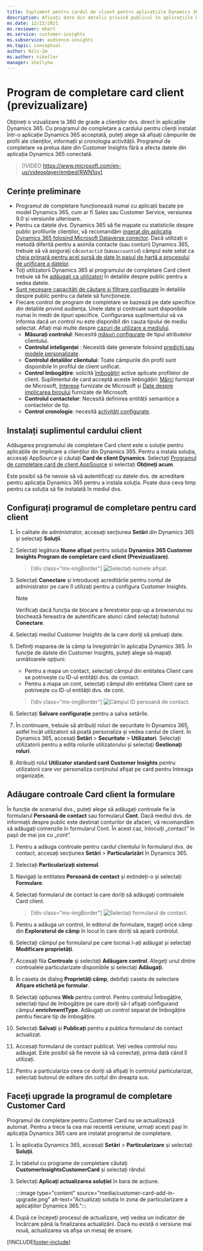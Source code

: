 ```yaml
---
title: Supliment pentru cardul de client pentru aplicațiile Dynamics 365 (conține videoclip)
description: Afișați date din detalii privind publicul în aplicațiile Dynamics 365 cu acest supliment.
ms.date: 12/22/2021
ms.reviewer: mhart
ms.service: customer-insights
ms.subservice: audience-insights
ms.topic: conceptual
author: Nils-2m
ms.author: nikeller
manager: shellyha
---
```


# <a name="customer-card-add-in-preview"></a>Program de completare card client (previzualizare)



Obțineți o vizualizare la 360 de grade a clienților dvs. direct în aplicațiile Dynamics 365. Cu programul de completare a cardului pentru clienți instalat într-o aplicație Dynamics 365 acceptată, puteți alege să afișați câmpurile de profil ale clienților, informații și cronologia activității. Programul de completare va prelua date din Customer Insights fără a afecta datele din aplicația Dynamics 365 conectată.

> [!VIDEO https://www.microsoft.com/en-us/videoplayer/embed/RWN1qv]

## <a name="prerequisites"></a>Cerințe preliminare

- Programul de completare funcționează numai cu aplicații bazate pe model Dynamics 365, cum ar fi Sales sau Customer Service, versiunea 9.0 și versiunile ulterioare.
- Pentru ca datele dvs. Dynamics 365 să fie mapate cu statisticile despre public profilurile clienților, vă recomandăm [ingerat din aplicația Dynamics 365 folosind Microsoft Dataverse conector](connect-power-query.md). Dacă utilizați o metodă diferită pentru a asimila contacte (sau conturi) Dynamics 365, trebuie să vă asigurați că`contactid` (sau`accountid`) câmpul este setat ca [cheia primară pentru acel sursă de date în pasul de hartă a procesului de unificare a datelor](map-entities.md#select-primary-key-and-semantic-type-for-attributes). 
- Toți utilizatorii Dynamics 365 ai programului de completare Card client trebuie să fie [adăugați ca utilizatori](permissions.md) în detaliile despre public pentru a vedea datele.
- [Sunt necesare capacități de căutare și filtrare configurate](search-filter-index.md) în detaliile despre public pentru ca datele să funcționeze.
- Fiecare control de program de completare se bazează pe date specifice din detaliile privind audiența. Unele date și controale sunt disponibile numai în medii de tipuri specifice. Configurarea suplimentului vă va informa dacă un control nu este disponibil din cauza tipului de mediu selectat. Aflați mai multe despre [cazuri de utilizare a mediului](work-with-business-accounts.md).
  - **Măsurați controlul**: Necesită [măsuri configurate](measures.md) de tipul atributelor clientului.
  - **Controlul inteligenței** : Necesită date generate folosind [predicții sau modele personalizate](predictions-overview.md).
  - **Controlul detaliilor clientului**: Toate câmpurile din profil sunt disponibile în profilul de client unificat.
  - **Control îmbogățire**: solicită [îmbogățiri](enrichment-hub.md) active aplicate profilelor de client. Suplimentul de card acceptă aceste îmbogățiri: [Mărci](enrichment-microsoft.md) furnizat de Microsoft, [Interese](enrichment-microsoft.md) furnizate de Microsoft și [Date despre implicarea biroului](enrichment-office.md) furnizate de Microsoft.
  - **Controlul contactelor**: Necesită definirea entității semantice a contactelor de tip.
  - **Control cronologie**: necesită [activități configurate](activities.md).

## <a name="install-the-customer-card-add-in"></a>Instalați suplimentul cardului client

Adăugarea programului de completare Card client este o soluție pentru aplicațiile de implicare a clienților din Dynamics 365. Pentru a instala soluția, accesați AppSource și căutați **Card de client Dynamics**. Selectați [Programul de completare card de client AppSource](https://appsource.microsoft.com/product/dynamics-365/mscrm.dynamics_365_customer_insights_customer_card_addin?tab=Overview) și selectați **Obțineți acum**.

Este posibil să fie nevoie să vă autentificați cu datele dvs. de acreditare pentru aplicația Dynamics 365 pentru a instala soluția. Poate dura ceva timp pentru ca soluția să fie instalată în mediul dvs.

## <a name="configure-the-customer-card-add-in"></a>Configurați programul de completare pentru card client

1. În calitate de administrator, accesați secțiunea **Setări** din Dynamics 365 și selectați **Soluții**.

1. Selectați legătura **Nume afișat** pentru soluția **Dynamics 365 Customer Insights Program de completare card client (Previzualizare)**.

   > [!div class="mx-imgBorder"]
   > ![Selectați numele afișat.](media/select-display-name.png "Selectați numele afișat.")

1. Selectați **Conectare** și introduceți acreditările pentru contul de administrator pe care îl utilizați pentru a configura Customer Insights.

   > [!NOTE]
   > Verificați dacă funcția de blocare a ferestrelor pop-up a browserului nu blochează fereastra de autentificare atunci când selectați butonul **Conectare**.

1. Selectați mediul Customer Insights de la care doriți să preluați date.

1. Definiți maparea de la câmp la înregistrări în aplicația Dynamics 365. În funcție de datele din Customer Insights, puteți alege să mapați următoarele opțiuni:
   - Pentru a mapa un contact, selectați câmpul din entitatea Client care se potrivește cu ID-ul entității dvs. de contact.
   - Pentru a mapa un cont, selectați câmpul din entitatea Client care se potrivește cu ID-ul entității dvs. de cont.

   > [!div class="mx-imgBorder"]
   > ![Câmpul ID persoană de contact.](media/contact-id-field.png "Câmpul ID persoană de contact.")

1. Selectați **Salvare configurație** pentru a salva setările.

1. În continuare, trebuie să atribuiți roluri de securitate în Dynamics 365, astfel încât utilizatorii să poată personaliza și vedea cardul de client. În Dynamics 365, accesați **Setări** > **Securitate** > **Utilizatori**. Selectați utilizatorii pentru a edita rolurile utilizatorului și selectați **Gestionați roluri**.

1. Atribuiți rolul **Utilizator standard card Customer Insights** pentru utilizatorii care vor personaliza conținutul afișat pe card pentru întreaga organizație.

## <a name="add-customer-card-controls-to-forms"></a>Adăugare controale Card client la formulare

În funcție de scenariul dvs., puteți alege să adăugați controale fie la formularul **Persoană de contact** sau formularul **Cont**. Dacă mediul dvs. de informații despre public este destinat conturilor de afaceri, vă recomandăm să adăugați comenzile în formularul Cont. În acest caz, înlocuiți „contact” în pașii de mai jos cu „cont”.

1. Pentru a adăuga controale pentru cardul clientului în formularul dvs. de contact, accesați secțiunea **Setări** > **Particularizări** în Dynamics 365.

1. Selectați **Particularizați sistemul**.

1. Navigați la entitatea **Persoană de contact** și extindeți-o și selectați **Formulare**.

1. Selectați formularul de contact la care doriți să adăugați controalele Card client.

    > [!div class="mx-imgBorder"]
    > ![Selectați formularul de contact.](media/contact-active-forms.png "Selectați formularul de contact.")

1. Pentru a adăuga un control, în editorul de formulare, trageți orice câmp din **Exploratorul de câmp** în locul în care doriți să apară controlul.

1. Selectați câmpul pe formularul pe care tocmai l-ați adăugat și selectați **Modificare proprietăți**.

1. Accesați fila **Controale** și selectați **Adăugare control**. Alegeți unul dintre controalele particularizate disponibile și selectați **Adăugați**.

1. În caseta de dialog **Proprietăți câmp**, debifați caseta de selectare **Afișare etichetă pe formular**.

1. Selectați opțiunea **Web** pentru control. Pentru controlul Îmbogățire, selectați tipul de îmbogățire pe care doriți să-l afișați configurand câmpul **enrichmentType**. Adăugați un control separat de îmbogățire pentru fiecare tip de îmbogățire.

1. Selectați **Salvați** și **Publicați** pentru a publica formularul de contact actualizat.

1. Accesați formularul de contact publicat. Veți vedea controlul nou adăugat. Este posibil să fie nevoie să vă conectați, prima dată când îl utilizați.

1. Pentru a particulariza ceea ce doriți să afișați în controlul particularizat, selectați butonul de editare din colțul din dreapta sus.

## <a name="upgrade-customer-card-add-in"></a>Faceți upgrade la programul de completare Customer Card

Programul de completare pentru Customer Card nu se actualizează automat. Pentru a trece la cea mai recentă versiune, urmați acești pași în aplicația Dynamics 365 care are instalat programul de completare.

1. În aplicația Dynamics 365, accesați **Setări** > **Particularizare** și selectați **Soluții**.

1. În tabelul cu programe de completare căutați **CustomerInsightsCustomerCard** și selectați rândul.

1. Selectați **Aplicați actualizarea soluției** în bara de acțiune.

   :::image type="content" source="media/customer-card-add-in-upgrade.png" alt-text="Actualizați soluția în zona de particularizare a aplicațiilor Dynamics 365.":::

1. După ce începeți procesul de actualizare, veți vedea un indicator de încărcare până la finalizarea actualizării. Dacă nu există o versiune mai nouă, actualizarea va afișa un mesaj de eroare.


[!INCLUDE[footer-include](../includes/footer-banner.md)]

